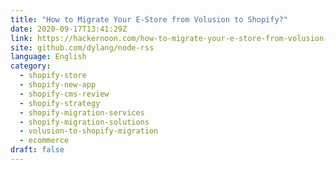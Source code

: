 ```yaml
---
title: "How to Migrate Your E-Store from Volusion to Shopify?"
date: 2020-09-17T13:41:29Z
link: https://hackernoon.com/how-to-migrate-your-e-store-from-volusion-to-shopify-732e3ta5?source=rss&utm_medium=RSS&utm_source=news.12bit.vn
site: github.com/dylang/node-rss
language: English
category:
  - shopify-store
  - shopify-new-app
  - shopify-cms-review
  - shopify-strategy
  - shopify-migration-services
  - shopify-migration-solutions
  - volusion-to-shopify-migration
  - ecommerce
draft: false
---
```

